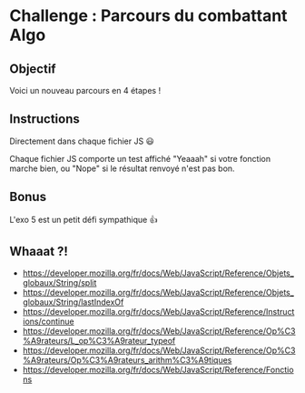 # Challenge : Parcours du combattant Algo

## Objectif

Voici un nouveau parcours en 4 étapes !

## Instructions

Directement dans chaque fichier JS :smiley:

Chaque fichier JS comporte un test affiché "Yeaaah" si votre fonction marche bien, ou "Nope" si le résultat renvoyé n'est pas bon.

## Bonus

L'exo 5 est un petit défi sympathique :+1:

## Whaaat ?!

- https://developer.mozilla.org/fr/docs/Web/JavaScript/Reference/Objets_globaux/String/split
- https://developer.mozilla.org/fr/docs/Web/JavaScript/Reference/Objets_globaux/String/lastIndexOf
- https://developer.mozilla.org/fr/docs/Web/JavaScript/Reference/Instructions/continue
- https://developer.mozilla.org/fr/docs/Web/JavaScript/Reference/Op%C3%A9rateurs/L_op%C3%A9rateur_typeof
- https://developer.mozilla.org/fr/docs/Web/JavaScript/Reference/Op%C3%A9rateurs/Op%C3%A9rateurs_arithm%C3%A9tiques
- https://developer.mozilla.org/fr/docs/Web/JavaScript/Reference/Fonctions
